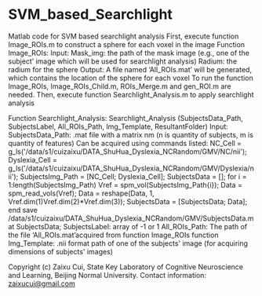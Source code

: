 # SVM_based_Searchlight
Matlab code for SVM based searchlight analysis
First, execute function Image_ROIs.m to construct a sphere for each voxel in the image
Function Image_ROIs:
Input:
Mask_img: the path of the mask image (e.g., one of the subject’ image which will be used for searchlight analysis)
Radium: the radium for the sphere
Output:
A file named ‘All_ROIs.mat’ will be generated, which contains the location of the sphere for each voxel
To run the function Image_ROIs, Image_ROIs_Child.m, ROIs_Merge.m and gen_ROI.m are needed.
Then, execute function Searchlight_Analysis.m to apply searchlight analysis

Function Searchlight_Analysis:
Searchlight_Analysis (SubjectsData_Path, SubjectsLabel, All_ROIs_Path, Img_Template, ResultantFolder)
Input:
SubjectsData_Path:
.mat file with a matrix nm (n is quantity of subjects, m is quantity of features)
Can be acquired using commands listed:
NC_Cell = g_ls('/data/s1/cuizaixu/DATA_ShuHua_Dyslexia_NCRandom/GMV/NC/nii');
Dyslexia_Cell = g_ls('/data/s1/cuizaixu/DATA_ShuHua_Dyslexia_NCRandom/GMV/Dyslexia/nii');
SubjectsImg_Path = [NC_Cell; Dyslexia_Cell];
SubjectsData = [];
for i = 1:length(SubjectsImg_Path)
Vref = spm_vol(SubjectsImg_Path{i});
Data = spm_read_vols(Vref); Data = reshape(Data, 1, Vref.dim(1)Vref.dim(2)*Vref.dim(3));
SubjectsData = [SubjectsData; Data];
end
save /data/s1/cuizaixu/DATA_ShuHua_Dyslexia_NCRandom/GMV/SubjectsData.mat SubjectsData;
SubjectsLabel:
array of -1 or 1
All_ROIs_Path:
The path of the file ‘All_ROIs.mat’acquired from function Image_ROIs function
Img_Template:
.nii format
path of one of the subjects' image (for acquiring dimensions of subjects' images)

Copyright (c) Zaixu Cui, State Key Laboratory of Cognitive Neuroscience and Learning, Beijing Normal University.
Contact information: zaixucui@gmail.com

